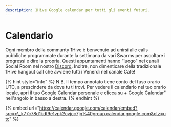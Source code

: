 ```yaml
---
description: 1Hive Google calendar per tutti gli eventi futuri.
---
```


# Calendario

Ogni membro della communty 1Hive è benvenuto ad unirsi alle calls pubbliche programmate durante la settimana da vari Swarms per ascoltare i progressi e dire la propria. Questi appuntamenti hanno “luogo” nei canali Social Room nel nostro [Discord](https://1hive.gitbook.io/1hive/getting-started/discord). Inoltre, non dimenticare della tradizionale 1Hive hangout call che avviene tutti i Venerdì nel canale Cafe!

{% hint style="info" %}
N.B. Il tempo annotato tiene conto del fuso orario UTC, a prescindere da dove tu ti trovi. Per vedere il calendario nel tuo orario locale, apri il tuo Google Calendar personale e clicca su + Google Calendar" nell'angolo in basso a destra.
{% endhint %}

{% embed url="https://calendar.google.com/calendar/embed?src=c\_k77c78d1kdt9e1vpk2cvjcc7jg%40group.calendar.google.com&ctz=utc" %}

